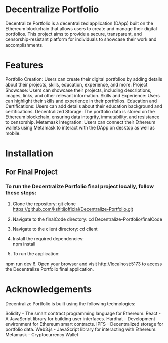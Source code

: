 # Decentralize Portfolio
Decentralize Portfolio is a decentralized application (DApp) built on the Ethereum blockchain that allows users to create and manage their digital portfolios. This project aims to provide a secure, transparent, and censorship-resistant platform for individuals to showcase their work and accomplishments.

# Features
Portfolio Creation: Users can create their digital portfolios by adding details about their projects, skills, education, experience, and more.
Project Showcase: Users can showcase their projects, including descriptions, images, links, and other relevant information.
Skills and Experience: Users can highlight their skills and experience in their portfolios.
Education and Certifications: Users can add details about their education background and certifications.
Decentralized Storage: The portfolio data is stored on the Ethereum blockchain, ensuring data integrity, immutability, and resistance to censorship.
Metamask Integration: Users can connect their Ethereum wallets using Metamask to interact with the DApp on desktop as well as mobile.
# Installation
## For Final Project
### To run the Decentralize Portfolio final project locally, follow these steps:

1. Clone the repository:
git clone https://github.com/kshitijofficial/Decentralize-Portfolio.git
2. Navigate to the finalCode directory:
cd Decentralize-Portfolio/finalCode
3. Navigate to the client directory:
cd client

4. Install the required dependencies:\
npm install
5. To run the application:

npm run dev
6. Open your browser and visit http://localhost:5173 to access the Decentralize Portfolio final application.


# Acknowledgements
Decentralize Portfolio is built using the following technologies:

Solidity - The smart contract programming language for Ethereum.
React - A JavaScript library for building user interfaces.
Hardhat - Development environment for Ethereum smart contracts.
IPFS - Decentralized storage for portfolio data.
Web3.js - JavaScript library for interacting with Ethereum.
Metamask - Cryptocurrency Wallet
